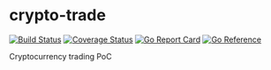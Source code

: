 # crypto-trade
[![Build Status](https://travis-ci.org/mmontes11/crypto-trade.svg?branch=main)](https://travis-ci.org/mmontes11/crypto-trade)
[![Coverage Status](https://coveralls.io/repos/github/mmontes11/crypto-trade/badge.svg?branch=main)](https://coveralls.io/github/mmontes11/crypto-trade?branch=main)
[![Go Report Card](https://goreportcard.com/badge/github.com/mmontes11/crypto-trade)](https://goreportcard.com/report/github.com/mmontes11/crypto-trade)
[![Go Reference](https://pkg.go.dev/badge/github.com/mmontes11/crypto-trade.svg)](https://pkg.go.dev/github.com/mmontes11/crypto-trade)

Cryptocurrency trading PoC
